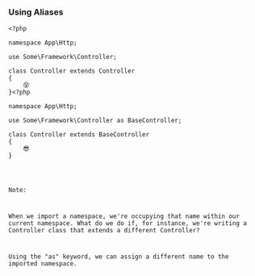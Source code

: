 ### Using Aliases

<pre class="fragment-replacement"><code class="hljs lang-php fragment fade-out" data-fragment-index="0">&lt;?php

namespace App\Http;

use Some\Framework\Controller;

class Controller extends Controller
{
    😵
}</code><code class="hljs lang-php fragment fade-in" data-fragment-index="0">&lt;?php

namespace App\Http;

use Some\Framework\Controller as BaseController;

class Controller extends BaseController
{
    😎
}</pre>

Note:

When we import a namespace, we're occupying that name within our current namespace. What do we do if, for instance, we're writing a Controller class that extends a different Controller?

Using the "as" keyword, we can assign a different name to the imported namespace.
